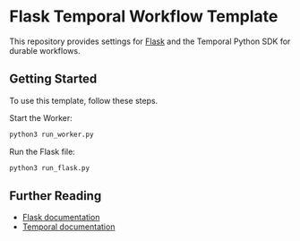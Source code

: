 # Flask Temporal Workflow Template

This repository provides settings for [Flask](https://flask.palletsprojects.com/en/2.2.x/) and the Temporal Python SDK for durable workflows.

## Getting Started

To use this template, follow these steps.

Start the Worker:

```bash
python3 run_worker.py
```

Run the Flask file:

```bash
python3 run_flask.py
```

## Further Reading

- [Flask documentation](https://flask.palletsprojects.com/en/2.2.x/)
- [Temporal documentation](https://docs.temporal.io)
